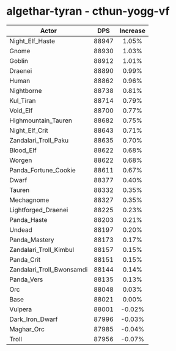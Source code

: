 # algethar-tyran - cthun-yogg-vf
| Actor | DPS | Increase |
|---|:---:|:---:|
|Night_Elf_Haste|88947|1.05%|
|Gnome|88930|1.03%|
|Goblin|88912|1.01%|
|Draenei|88890|0.99%|
|Human|88862|0.96%|
|Nightborne|88738|0.81%|
|Kul_Tiran|88714|0.79%|
|Void_Elf|88700|0.77%|
|Highmountain_Tauren|88682|0.75%|
|Night_Elf_Crit|88643|0.71%|
|Zandalari_Troll_Paku|88635|0.70%|
|Blood_Elf|88622|0.68%|
|Worgen|88622|0.68%|
|Panda_Fortune_Cookie|88611|0.67%|
|Dwarf|88377|0.40%|
|Tauren|88332|0.35%|
|Mechagnome|88327|0.35%|
|Lightforged_Draenei|88225|0.23%|
|Panda_Haste|88203|0.21%|
|Undead|88197|0.20%|
|Panda_Mastery|88173|0.17%|
|Zandalari_Troll_Kimbul|88157|0.15%|
|Panda_Crit|88151|0.15%|
|Zandalari_Troll_Bwonsamdi|88144|0.14%|
|Panda_Vers|88135|0.13%|
|Orc|88048|0.03%|
|Base|88021|0.00%|
|Vulpera|88001|-0.02%|
|Dark_Iron_Dwarf|87996|-0.03%|
|Maghar_Orc|87985|-0.04%|
|Troll|87956|-0.07%|
